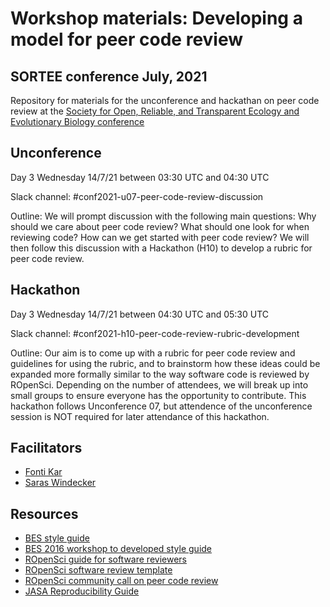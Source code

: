 # Workshop materials: Developing a model for peer code review
## SORTEE conference July, 2021

Repository for materials for the unconference and hackathan on peer code review at the [Society for Open, Reliable, and Transparent Ecology and Evolutionary Biology conference](https://www.eventbrite.co.uk/e/sortee-conference-2021-registration-154693776249)

## Unconference
Day 3 Wednesday 14/7/21 between 03:30 UTC and 04:30 UTC

Slack channel: #conf2021-u07-peer-code-review-discussion

Outline: We will prompt discussion with the following main questions: Why should we care about peer code review? What should one look for when reviewing code? How can we get started with peer code review? We will then follow this discussion with a Hackathon (H10) to develop a rubric for peer code review.

## Hackathon
Day 3 Wednesday 14/7/21 between 04:30 UTC and 05:30 UTC

Slack channel: #conf2021-h10-peer-code-review-rubric-development

Outline: Our aim is to come up with a rubric for peer code review and guidelines for using the rubric, and to brainstorm how these ideas could be expanded more formally similar to the way software code is reviewed by ROpenSci. Depending on the number of attendees, we will break up into small groups to ensure everyone has the opportunity to contribute. This hackathon follows Unconference 07, but attendence of the unconference session is NOT required for later attendance of this hackathon.

## Facilitators
* [Fonti Kar](http://github.com/fontikar)
* [Saras Windecker](http://github.com/smwindecker)

## Resources
* [BES style guide](https://www.britishecologicalsociety.org/wp-content/uploads/2017/12/guide-to-reproducible-code.pdf)
* [BES 2016 workshop to developed style guide](https://github.com/BES2016Workshop) 
* [ROpenSci guide for software reviewers](https://devguide.ropensci.org/reviewerguide.html)
* [ROpenSci software review template](https://devguide.ropensci.org/reviewtemplate.html#reviewtemplate) 
* [ROpenSci community call on peer code review](https://ropensci.org/commcalls/2018-10-16/)
* [JASA Reproducibility Guide](https://jasa-acs.github.io/repro-guide/)
